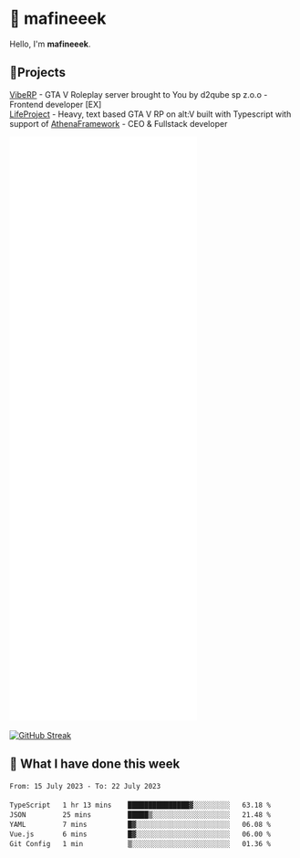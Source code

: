 # 👋 mafineeek
Hello, I'm **mafineeek**.

## 📝Projects

[VibeRP](https://v-rp.pl) - GTA V Roleplay server brought to You by d2qube sp z.o.o - Frontend developer [EX]
<br>
[LifeProject](https://github.com/LifeProject-Roleplay/) - Heavy, text based GTA V RP on alt:V built with Typescript with support of [AthenaFramework](https://github.com/Athena-Roleplay-Framework/) - CEO & Fullstack developer

![](./github-metrics.svg)

[![GitHub Streak](https://streak-stats.demolab.com/?user=mafineeek)](https://git.io/streak-stats)

## 📰 What I have done this week
<!--START_SECTION:waka-->

```txt
From: 15 July 2023 - To: 22 July 2023

TypeScript   1 hr 13 mins    ███████████████▓░░░░░░░░░   63.18 %
JSON         25 mins         █████▒░░░░░░░░░░░░░░░░░░░   21.48 %
YAML         7 mins          █▓░░░░░░░░░░░░░░░░░░░░░░░   06.08 %
Vue.js       6 mins          █▓░░░░░░░░░░░░░░░░░░░░░░░   06.00 %
Git Config   1 min           ▒░░░░░░░░░░░░░░░░░░░░░░░░   01.36 %
```

<!--END_SECTION:waka-->
